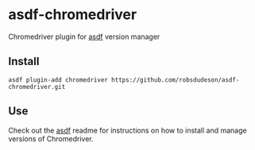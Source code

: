 # asdf-chromedriver

Chromedriver plugin for [asdf](https://github.com/asdf-vm/asdf) version manager

## Install

```
asdf plugin-add chromedriver https://github.com/robsdudeson/asdf-chromedriver.git
```

## Use

Check out the [asdf](https://github.com/asdf-vm/asdf) readme for instructions on how to install and manage versions of Chromedriver.
